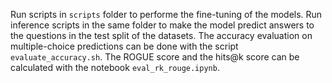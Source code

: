 Run scripts in `scripts` folder to performe the fine-tuning of the models.
Run inference scripts in the same folder to make the model predict answers to the questions in the test split of the datasets.
The accuracy evaluation on multiple-choice predictions can be done with the script `evaluate_accuracy.sh`.
The ROGUE score and the hits@k score can be calculated with the notebook `eval_rk_rouge.ipynb`.
